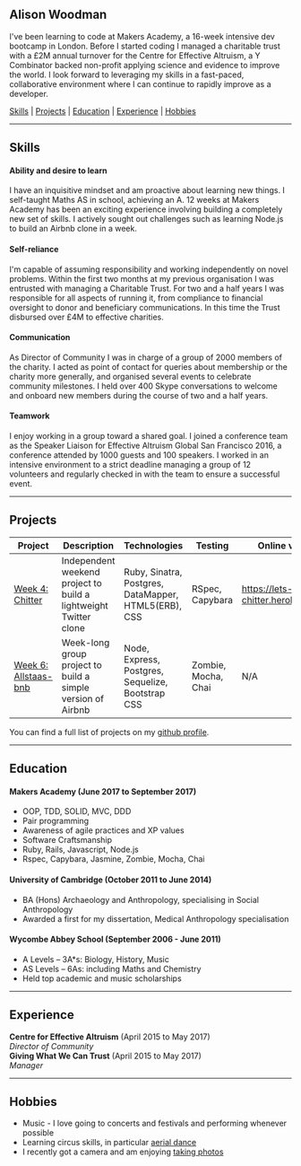 ## Alison Woodman

I've been learning to code at Makers Academy, a 16-week intensive dev bootcamp in London. Before I started coding I managed a charitable trust with a £2M annual turnover for the Centre for Effective Altruism, a Y Combinator backed non-profit applying science and evidence to improve the world. I look forward to leveraging my skills in a fast-paced, collaborative environment where I can continue to rapidly improve as a developer.

[Skills](#skills) | [Projects](#projects) | [Education](#education) | [Experience](#experience) | [Hobbies](#hobbies)
***
## <a name="skills">Skills</a>

#### Ability and desire to learn

I have an inquisitive mindset and am proactive about learning new things. I self-taught Maths AS in school, achieving an A. 12 weeks at Makers Academy has been an exciting experience involving building a completely new set of skills. I actively sought out challenges such as learning Node.js to build an Airbnb clone in a week.

#### Self-reliance

I'm capable of assuming responsibility and working independently on novel problems. Within the first two months at my previous organisation I was entrusted with managing a Charitable Trust. For two and a half years I was responsible for all aspects of running it, from compliance to financial oversight to donor and beneficiary communications. In this time the Trust disbursed over £4M to effective charities.

#### Communication

As Director of Community I was in charge of a group of 2000 members of the charity. I acted as point of contact for queries about membership or the charity more generally, and organised several events to celebrate community milestones. I held over 400 Skype conversations to welcome and onboard new members during the course of two and a half years.

#### Teamwork

I enjoy working in a group toward a shared goal. I joined a conference team as the Speaker Liaison for Effective Altruism Global San Francisco 2016, a conference attended by 1000 guests and 100 speakers. I worked in an intensive environment to a strict deadline managing a group of 12 volunteers and regularly checked in with the team to ensure a successful event.
***
## <a name="projects">Projects</a>

|  Project |  Description | Technologies | Testing | Online version |
|---|---|---|---|---|
| [Week 4: Chitter](https://github.com/AlisonWoodman/chitter-challenge) | Independent weekend project to build a lightweight Twitter clone | Ruby, Sinatra, Postgres, DataMapper, HTML5(ERB), CSS | RSpec, Capybara  | https://lets-chitter.herokuapp.com |
| [Week 6: Allstaas-bnb](https://github.com/tobold/allstaas-bnb) | Week-long group project to build a simple version of Airbnb | Node, Express, Postgres, Sequelize, Bootstrap CSS | Zombie, Mocha, Chai | N/A |

You can find a full list of projects on my [github profile](https://github.com/AlisonWoodman).
***
## <a name="education">Education</a>

#### Makers Academy (June 2017 to September 2017)

* OOP, TDD, SOLID, MVC, DDD
* Pair programming
* Awareness of agile practices and XP values
* Software Craftsmanship
* Ruby, Rails, Javascript, Node.js
* Rspec, Capybara, Jasmine, Zombie, Mocha, Chai

#### University of Cambridge (October 2011 to June 2014)

* BA (Hons) Archaeology and Anthropology, specialising in Social Anthropology
* Awarded a first for my dissertation, Medical Anthropology specialisation

#### Wycombe Abbey School (September 2006 - June 2011)

* A Levels – 3A*s: Biology, History, Music
* AS Levels – 6As: including Maths and Chemistry
* Held top academic and music scholarships
***
## <a name="experience">Experience</a>

**Centre for Effective Altruism** (April 2015 to May 2017)    
*Director of Community*  
**Giving What We Can Trust** (April 2015 to May 2017)   
*Manager*  
***
## <a name="hobbies">Hobbies</a>

* Music - I love going to concerts and festivals and performing whenever possible
* Learning circus skills, in particular [aerial dance](https://youtu.be/U5muRaSL53Y)
* I recently got a camera and am enjoying [taking photos](https://www.flickr.com/people/155310715@N05/)
